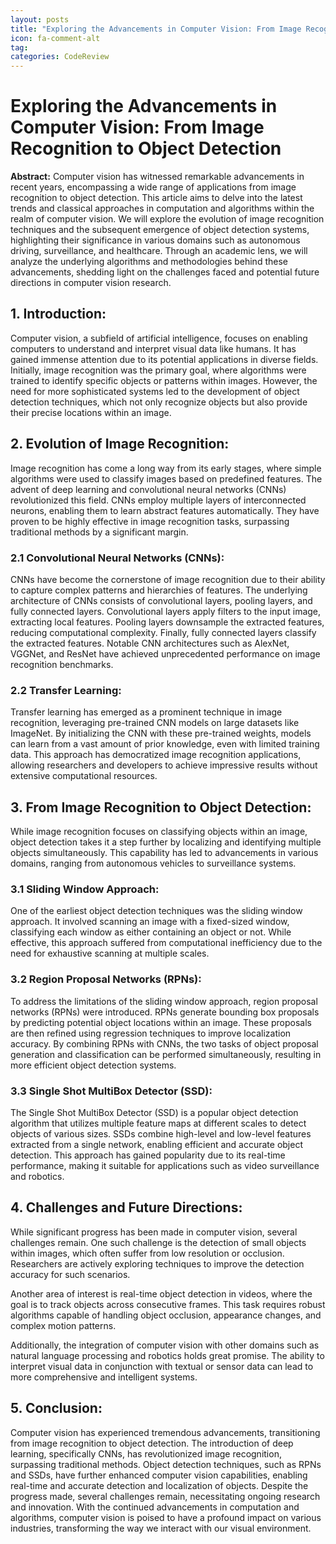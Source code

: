 ```yaml
---
layout: posts
title: "Exploring the Advancements in Computer Vision: From Image Recognition to Object Detection"
icon: fa-comment-alt
tag:      
categories: CodeReview
---
```



# Exploring the Advancements in Computer Vision: From Image Recognition to Object Detection

**Abstract:**
Computer vision has witnessed remarkable advancements in recent years, encompassing a wide range of applications from image recognition to object detection. This article aims to delve into the latest trends and classical approaches in computation and algorithms within the realm of computer vision. We will explore the evolution of image recognition techniques and the subsequent emergence of object detection systems, highlighting their significance in various domains such as autonomous driving, surveillance, and healthcare. Through an academic lens, we will analyze the underlying algorithms and methodologies behind these advancements, shedding light on the challenges faced and potential future directions in computer vision research.

## 1. Introduction:
Computer vision, a subfield of artificial intelligence, focuses on enabling computers to understand and interpret visual data like humans. It has gained immense attention due to its potential applications in diverse fields. Initially, image recognition was the primary goal, where algorithms were trained to identify specific objects or patterns within images. However, the need for more sophisticated systems led to the development of object detection techniques, which not only recognize objects but also provide their precise locations within an image.

## 2. Evolution of Image Recognition:
Image recognition has come a long way from its early stages, where simple algorithms were used to classify images based on predefined features. The advent of deep learning and convolutional neural networks (CNNs) revolutionized this field. CNNs employ multiple layers of interconnected neurons, enabling them to learn abstract features automatically. They have proven to be highly effective in image recognition tasks, surpassing traditional methods by a significant margin.

### 2.1 Convolutional Neural Networks (CNNs):
CNNs have become the cornerstone of image recognition due to their ability to capture complex patterns and hierarchies of features. The underlying architecture of CNNs consists of convolutional layers, pooling layers, and fully connected layers. Convolutional layers apply filters to the input image, extracting local features. Pooling layers downsample the extracted features, reducing computational complexity. Finally, fully connected layers classify the extracted features. Notable CNN architectures such as AlexNet, VGGNet, and ResNet have achieved unprecedented performance on image recognition benchmarks.

### 2.2 Transfer Learning:
Transfer learning has emerged as a prominent technique in image recognition, leveraging pre-trained CNN models on large datasets like ImageNet. By initializing the CNN with these pre-trained weights, models can learn from a vast amount of prior knowledge, even with limited training data. This approach has democratized image recognition applications, allowing researchers and developers to achieve impressive results without extensive computational resources.

## 3. From Image Recognition to Object Detection:
While image recognition focuses on classifying objects within an image, object detection takes it a step further by localizing and identifying multiple objects simultaneously. This capability has led to advancements in various domains, ranging from autonomous vehicles to surveillance systems.

### 3.1 Sliding Window Approach:
One of the earliest object detection techniques was the sliding window approach. It involved scanning an image with a fixed-sized window, classifying each window as either containing an object or not. While effective, this approach suffered from computational inefficiency due to the need for exhaustive scanning at multiple scales.

### 3.2 Region Proposal Networks (RPNs):
To address the limitations of the sliding window approach, region proposal networks (RPNs) were introduced. RPNs generate bounding box proposals by predicting potential object locations within an image. These proposals are then refined using regression techniques to improve localization accuracy. By combining RPNs with CNNs, the two tasks of object proposal generation and classification can be performed simultaneously, resulting in more efficient object detection systems.

### 3.3 Single Shot MultiBox Detector (SSD):
The Single Shot MultiBox Detector (SSD) is a popular object detection algorithm that utilizes multiple feature maps at different scales to detect objects of various sizes. SSDs combine high-level and low-level features extracted from a single network, enabling efficient and accurate object detection. This approach has gained popularity due to its real-time performance, making it suitable for applications such as video surveillance and robotics.

## 4. Challenges and Future Directions:
While significant progress has been made in computer vision, several challenges remain. One such challenge is the detection of small objects within images, which often suffer from low resolution or occlusion. Researchers are actively exploring techniques to improve the detection accuracy for such scenarios.

Another area of interest is real-time object detection in videos, where the goal is to track objects across consecutive frames. This task requires robust algorithms capable of handling object occlusion, appearance changes, and complex motion patterns.

Additionally, the integration of computer vision with other domains such as natural language processing and robotics holds great promise. The ability to interpret visual data in conjunction with textual or sensor data can lead to more comprehensive and intelligent systems.

## 5. Conclusion:
Computer vision has experienced tremendous advancements, transitioning from image recognition to object detection. The introduction of deep learning, specifically CNNs, has revolutionized image recognition, surpassing traditional methods. Object detection techniques, such as RPNs and SSDs, have further enhanced computer vision capabilities, enabling real-time and accurate detection and localization of objects. Despite the progress made, several challenges remain, necessitating ongoing research and innovation. With the continued advancements in computation and algorithms, computer vision is poised to have a profound impact on various industries, transforming the way we interact with our visual environment.